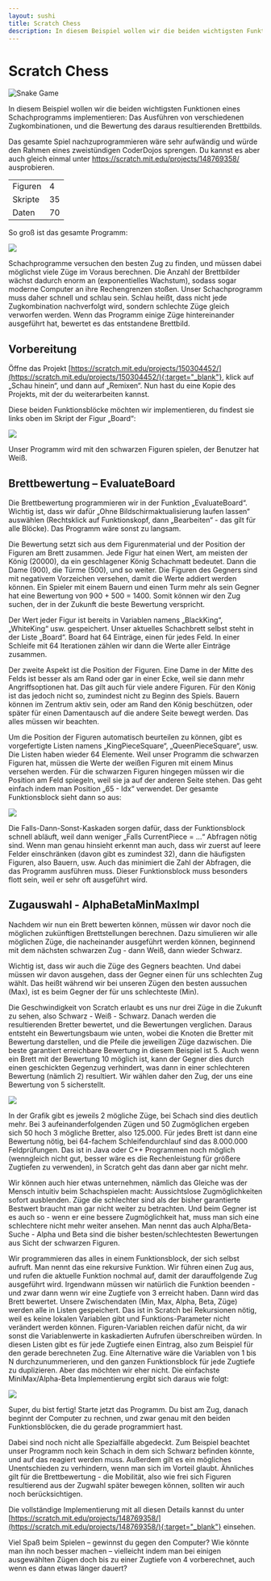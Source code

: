 ```yaml
---
layout: sushi
title: Scratch Chess
description: In diesem Beispiel wollen wir die beiden wichtigsten Funktionen eines Schachprogramms implementieren - das Ausführen von verschiedenen Zugkombinationen, und die Bewertung des daraus resultierenden Brettbilds.
---
```


# Scratch Chess

<div class="row sushi-intro">
	<div class="col-sm-6"><img alt="Snake Game" src="scratch-chess/chess-game.png" /></div>
	<div class="col-sm-6">
		<p>In diesem Beispiel wollen wir die beiden wichtigsten Funktionen eines Schachprogramms implementieren: Das Ausführen von verschiedenen Zugkombinationen, und die Bewertung des daraus resultierenden Brettbilds.</p>
		<p>Das gesamte Spiel nachzuprogrammieren wäre sehr aufwändig und würde den Rahmen eines zweistündigen CoderDojos sprengen. Du kannst es aber auch gleich einmal unter <a href="https://scratch.mit.edu/projects/148769358/" target="_blank">https://scratch.mit.edu/projects/148769358/</a> ausprobieren.</p>
		<table class="table sushi-stats">
			<tbody>
				<tr>
					<td>Figuren</td>
					<td>4</td>
				</tr>
				<tr>
					<td>Skripte</td>
					<td>35</td>
				</tr>
				<tr>
					<td>Daten</td>
					<td>70</td>
				</tr>
			</tbody>
		</table>
	</div>
</div>

So groß ist das gesamte Programm:

<p><a href="scratch-chess/alle-skripte.png" target="_blank"><img src="scratch-chess/alle-skripte.png" class="full" /></a></p>

Schachprogramme versuchen den besten Zug zu finden, und müssen dabei möglichst viele Züge im Voraus berechnen. Die Anzahl der Brettbilder wächst dadurch enorm an (exponentielles Wachstum), sodass sogar moderne Computer an ihre Rechengrenzen stoßen. Unser Schachprogramm muss daher schnell und schlau sein. Schlau heißt, dass nicht jede Zugkombination nachverfolgt wird, sondern schlechte Züge gleich verworfen werden. Wenn das Programm einige Züge hintereinander ausgeführt hat, bewertet es das entstandene Brettbild.

## Vorbereitung

Öffne das Projekt [https://scratch.mit.edu/projects/150304452/](https://scratch.mit.edu/projects/150304452/){:target="_blank"}, klick auf „Schau hinein“, und dann auf „Remixen“. Nun hast du eine Kopie des Projekts, mit der du weiterarbeiten kannst.

Diese beiden Funktionsblöcke möchten wir implementieren, du findest sie links oben im Skript der Figur „Board“:

<p><img src="scratch-chess/funktionsbloecke.png" class="max-full" /></p>

Unser Programm wird mit den schwarzen Figuren spielen, der Benutzer hat Weiß.

## Brettbewertung – EvaluateBoard

Die Brettbewertung programmieren wir in der Funktion „EvaluateBoard“. Wichtig ist, dass wir dafür „Ohne Bildschirmaktualisierung laufen lassen“ auswählen (Rechtsklick auf Funktionskopf, dann „Bearbeiten“ - das gilt für alle Blöcke). Das Programm wäre sonst zu langsam.

Die Bewertung setzt sich aus dem Figurenmaterial und der Position der Figuren am Brett zusammen. Jede Figur hat einen Wert, am meisten der König (20000), da ein geschlagener König Schachmatt bedeutet. Dann die Dame (900), die Türme (500), und so weiter. Die Figuren des Gegners sind mit negativem Vorzeichen versehen, damit die Werte addiert werden können. Ein Spieler mit einem Bauern und einen Turm mehr als sein Gegner hat eine Bewertung von 900 + 500 = 1400. Somit können wir den Zug suchen, der in der Zukunft die beste Bewertung verspricht.

Der Wert jeder Figur ist bereits in Variablen namens „BlackKing“, „WhiteKing“ usw. gespeichert. Unser aktuelles Schachbrett selbst steht in der Liste „Board“. Board hat 64 Einträge, einen für jedes Feld. In einer Schleife mit 64 Iterationen zählen wir dann die Werte aller Einträge zusammen.

Der zweite Aspekt ist die Position der Figuren. Eine Dame in der Mitte des Felds ist besser als am Rand oder gar in einer Ecke, weil sie dann mehr Angriffsoptionen hat. Das gilt auch für viele andere Figuren. Für den König ist das jedoch nicht so, zumindest nicht zu Beginn des Spiels. Bauern können im Zentrum aktiv sein, oder am Rand den König beschützen, oder später für einen Damentausch auf die andere Seite bewegt werden. Das alles müssen wir beachten.

Um die Position der Figuren automatisch beurteilen zu können, gibt es vorgefertigte Listen namens „KingPieceSquare“, „QueenPieceSquare“, usw. Die Listen haben wieder 64 Elemente. Weil unser Programm die schwarzen Figuren hat, müssen die Werte der weißen Figuren mit einem Minus versehen werden. Für die schwarzen Figuren hingegen müssen wir die Position am Feld spiegeln, weil sie ja auf der anderen Seite stehen. Das geht einfach indem man Position „65 - Idx“ verwendet.
Der gesamte Funktionsblock sieht dann so aus:

<p><img src="scratch-chess/evaluate-board.png" class="max-full" /></p>

Die Falls-Dann-Sonst-Kaskaden sorgen dafür, dass der Funktionsblock schnell abläuft, weil dann weniger „Falls CurrentPiece = …“ Abfragen nötig sind. Wenn man genau hinsieht erkennt man auch, dass wir zuerst auf leere Felder einschränken (davon gibt es zumindest 32), dann die häufigsten Figuren, also Bauern, usw. Auch das minimiert die Zahl der Abfragen, die das Programm ausführen muss. Dieser Funktionsblock muss besonders flott sein, weil er sehr oft ausgeführt wird.

## Zugauswahl - AlphaBetaMinMaxImpl

Nachdem wir nun ein Brett bewerten können, müssen wir davor noch die möglichen zukünftigen Brettstellungen berechnen. Dazu simulieren wir alle möglichen Züge, die nacheinander ausgeführt werden können, beginnend mit dem nächsten schwarzen Zug - dann Weiß, dann wieder Schwarz. 

Wichtig ist, dass wir auch die Züge des Gegners beachten. Und dabei müssen wir davon ausgehen, dass der Gegner einen für uns schlechten Zug wählt. Das heißt während wir bei unseren Zügen den besten aussuchen (Max), ist es beim Gegner der für uns schlechteste (Min).

Die Geschwindigkeit von Scratch erlaubt es uns nur drei Züge in die Zukunft zu sehen, also Schwarz - Weiß - Schwarz. Danach werden die resultierenden Bretter bewertet, und die Bewertungen verglichen. Daraus entsteht ein Bewertungsbaum wie unten, wobei die Knoten die Bretter mit Bewertung darstellen, und die Pfeile die jeweiligen Züge dazwischen. Die beste garantiert erreichbare Bewertung in diesem Beispiel ist 5. Auch wenn ein Brett mit der Bewertung 10 möglich ist, kann der Gegner dies durch einen geschickten Gegenzug verhindert, was dann in einer schlechteren Bewertung (nämlich 2) resultiert. Wir wählen daher den Zug, der uns eine Bewertung von 5 sicherstellt.

<p><img src="scratch-chess/zuege.png" class="max-full" /></p>

In der Grafik gibt es jeweils 2 mögliche Züge, bei Schach sind dies deutlich mehr. Bei 3 aufeinanderfolgenden Zügen und 50 Zugmöglichen ergeben sich 50 hoch 3 mögliche Bretter, also 125.000. Für jedes Brett ist dann eine Bewertung nötig, bei 64-fachem Schleifendurchlauf sind das 8.000.000 Feldprüfungen. Das ist in Java oder C++ Programmen noch möglich (wenngleich nicht gut, besser wäre es die Rechenleistung für größere Zugtiefen zu verwenden), in Scratch geht das dann aber gar nicht mehr.

Wir können auch hier etwas unternehmen, nämlich das Gleiche was der Mensch intuitiv beim Schachspielen macht: Aussichtslose Zugmöglichkeiten sofort ausblenden. Züge die schlechter sind als der bisher garantierte Bestwert braucht man gar nicht weiter zu betrachten. Und beim Gegner ist es auch so - wenn er eine bessere Zugmöglichkeit hat, muss man sich eine schlechtere nicht mehr weiter ansehen. Man nennt das auch Alpha/Beta-Suche - Alpha und Beta sind die bisher besten/schlechtesten Bewertungen aus Sicht der schwarzen Figuren.

Wir programmieren das alles in einem Funktionsblock, der sich selbst aufruft. Man nennt das eine rekursive Funktion. Wir führen einen Zug aus, und rufen die aktuelle Funktion nochmal auf, damit der darauffolgende Zug ausgeführt wird. Irgendwann müssen wir natürlich die Funktion beenden - und zwar dann wenn wir eine Zugtiefe von 3 erreicht haben. Dann wird das Brett bewertet. Unsere Zwischendaten (Min, Max, Alpha, Beta, Züge) werden alle in Listen gespeichert. Das ist in Scratch bei Rekursionen nötig, weil es keine lokalen Variablen gibt und Funktions-Parameter nicht verändert werden können. Figuren-Variablen reichen dafür nicht, da wir sonst die Variablenwerte in kaskadierten Aufrufen überschreiben würden. In diesen Listen gibt es für jede Zugtiefe einen Eintrag, also zum Beispiel für den gerade berechneten Zug. Eine Alternative wäre die Variablen von 1 bis N durchzunummerieren, und den ganzen Funktionsblock für jede Zugtiefe zu duplizieren. Aber das möchten wir eher nicht.
Die einfachste MiniMax/Alpha-Beta Implementierung ergibt sich daraus wie folgt: 

<p><img src="scratch-chess/alpha-beta-min-max-impl.png" class="max-full" /></p>

Super, du bist fertig! Starte jetzt das Programm. Du bist am Zug, danach beginnt der Computer zu rechnen, und zwar genau mit den beiden Funktionsblöcken, die du gerade programmiert hast.

Dabei sind noch nicht alle Spezialfälle abgedeckt. Zum Beispiel beachtet unser Programm noch kein Schach in dem sich Schwarz befinden könnte, und auf das reagiert werden muss. Außerdem gilt es ein mögliches Unentschieden zu verhindern, wenn man sich im Vorteil glaubt. Ähnliches gilt für die Brettbewertung - die Mobilität, also wie frei sich Figuren resultierend aus der Zugwahl später bewegen können, sollten wir auch noch berücksichtigen.

Die vollständige Implementierung mit all diesen Details kannst du unter [https://scratch.mit.edu/projects/148769358/](https://scratch.mit.edu/projects/148769358/){:target="_blank"} einsehen.

Viel Spaß beim Spielen – gewinnst du gegen den Computer? Wie könnte man ihn noch besser machen – vielleicht indem man bei einigen ausgewählten Zügen doch bis zu einer Zugtiefe von 4 vorberechnet, auch wenn es dann etwas länger dauert?
